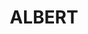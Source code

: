 ---
lastmod: '2025-04-06T06:05:20+00:00'
latitude: -32.269414
layout: suburb
longitude: 147.260419
postcode: '2873'
state: NSW
title: ALBERT
url: /nsw/albert/
---